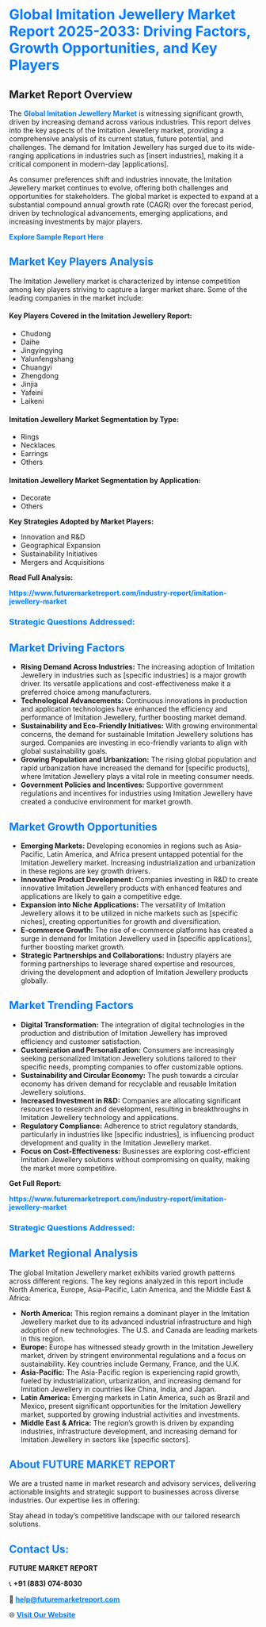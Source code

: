 <h1 style="color: #007BFF;">Global Imitation Jewellery Market Report 2025-2033: Driving Factors, Growth Opportunities, and Key Players</h1>

<section id="overview">
<h2>Market Report Overview</h2>
<p>The <a href="https://www.futuremarketreport.com/industry-report/imitation-jewellery-market" style="color: #007BFF; text-decoration: none;"><strong>Global Imitation Jewellery Market</strong></a> is witnessing significant growth, driven by increasing demand across various industries. This report delves into the key aspects of the Imitation Jewellery market, providing a comprehensive analysis of its current status, future potential, and challenges. The demand for Imitation Jewellery has surged due to its wide-ranging applications in industries such as [insert industries], making it a critical component in modern-day [applications].</p>
<p>As consumer preferences shift and industries innovate, the Imitation Jewellery market continues to evolve, offering both challenges and opportunities for stakeholders. The global market is expected to expand at a substantial compound annual growth rate (CAGR) over the forecast period, driven by technological advancements, emerging applications, and increasing investments by major players.</p>
</section>

<section id="overview">
<p><a href="https://www.futuremarketreport.com/request-sample/reportId=63904" style="color: #007BFF; text-decoration: none;"><strong>Explore Sample Report Here</strong></a></p>
</section>

<section id="key-players">
<h2 style="color: #007BFF;">Market Key Players Analysis</h2>
<p>The Imitation Jewellery market is characterized by intense competition among key players striving to capture a larger market share. Some of the leading companies in the market include:</p>
<h4>Key Players Covered in the Imitation Jewellery Report:</h4>
<ul><li>Chudong</li><li>Daihe</li><li>Jingyingying</li><li>Yalunfengshang</li><li>Chuangyi</li><li>Zhengdong</li><li>Jinjia</li><li>Yafeini</li><li>Laikeni</li></ul>
<h4>Imitation Jewellery Market Segmentation by Type:</h4>
<ul><li>Rings</li><li>Necklaces</li><li>Earrings</li><li>Others</li></ul>

<h4>Imitation Jewellery Market Segmentation by Application:</h4>
<ul><li>Decorate</li><li>Others</li></ul>
<p><strong>Key Strategies Adopted by Market Players:</strong></p>
<ul>
<li>Innovation and R&D</li>
<li>Geographical Expansion</li>
<li>Sustainability Initiatives</li>
<li>Mergers and Acquisitions</li>
</ul>
</section>

<section>
<p><strong>Read Full Analysis: </strong></p><a href="https://www.futuremarketreport.com/industry-report/imitation-jewellery-market" style="color: #007BFF; text-decoration: none;"><strong>https://www.futuremarketreport.com/industry-report/imitation-jewellery-market</strong></a>
<h3 style="color: #007BFF;">Strategic Questions Addressed:</h3>
</section>

<section id="driving-factors">
<h2 style="color: #007BFF;">Market Driving Factors</h2>
<ul>
<li><strong>Rising Demand Across Industries:</strong> The increasing adoption of Imitation Jewellery in industries such as [specific industries] is a major growth driver. Its versatile applications and cost-effectiveness make it a preferred choice among manufacturers.</li>
<li><strong>Technological Advancements:</strong> Continuous innovations in production and application technologies have enhanced the efficiency and performance of Imitation Jewellery, further boosting market demand.</li>
<li><strong>Sustainability and Eco-Friendly Initiatives:</strong> With growing environmental concerns, the demand for sustainable Imitation Jewellery solutions has surged. Companies are investing in eco-friendly variants to align with global sustainability goals.</li>
<li><strong>Growing Population and Urbanization:</strong> The rising global population and rapid urbanization have increased the demand for [specific products], where Imitation Jewellery plays a vital role in meeting consumer needs.</li>
<li><strong>Government Policies and Incentives:</strong> Supportive government regulations and incentives for industries using Imitation Jewellery have created a conducive environment for market growth.</li>
</ul>
</section>

<section id="growth-opportunities">
<h2 style="color: #007BFF;">Market Growth Opportunities</h2>
<ul>
<li><strong>Emerging Markets:</strong> Developing economies in regions such as Asia-Pacific, Latin America, and Africa present untapped potential for the Imitation Jewellery market. Increasing industrialization and urbanization in these regions are key growth drivers.</li>
<li><strong>Innovative Product Development:</strong> Companies investing in R&D to create innovative Imitation Jewellery products with enhanced features and applications are likely to gain a competitive edge.</li>
<li><strong>Expansion into Niche Applications:</strong> The versatility of Imitation Jewellery allows it to be utilized in niche markets such as [specific niches], creating opportunities for growth and diversification.</li>
<li><strong>E-commerce Growth:</strong> The rise of e-commerce platforms has created a surge in demand for Imitation Jewellery used in [specific applications], further boosting market growth.</li>
<li><strong>Strategic Partnerships and Collaborations:</strong> Industry players are forming partnerships to leverage shared expertise and resources, driving the development and adoption of Imitation Jewellery products globally.</li>
</ul>
</section>

<section id="trending-factors">
<h2 style="color: #007BFF;">Market Trending Factors</h2>
<ul>
<li><strong>Digital Transformation:</strong> The integration of digital technologies in the production and distribution of Imitation Jewellery has improved efficiency and customer satisfaction.</li>
<li><strong>Customization and Personalization:</strong> Consumers are increasingly seeking personalized Imitation Jewellery solutions tailored to their specific needs, prompting companies to offer customizable options.</li>
<li><strong>Sustainability and Circular Economy:</strong> The push towards a circular economy has driven demand for recyclable and reusable Imitation Jewellery solutions.</li>
<li><strong>Increased Investment in R&D:</strong> Companies are allocating significant resources to research and development, resulting in breakthroughs in Imitation Jewellery technology and applications.</li>
<li><strong>Regulatory Compliance:</strong> Adherence to strict regulatory standards, particularly in industries like [specific industries], is influencing product development and quality in the Imitation Jewellery market.</li>
<li><strong>Focus on Cost-Effectiveness:</strong> Businesses are exploring cost-efficient Imitation Jewellery solutions without compromising on quality, making the market more competitive.</li>
</ul>
</section>

<section>
<p><strong>Get Full Report: </strong></p><a href="https://www.futuremarketreport.com/industry-report/imitation-jewellery-market" style="color: #007BFF; text-decoration: none;"><strong>https://www.futuremarketreport.com/industry-report/imitation-jewellery-market</strong></a>
<h3 style="color: #007BFF;">Strategic Questions Addressed:</h3>
</section>


<section id="regional-analysis">
<h2 style="color: #007BFF;">Market Regional Analysis</h2>
<p>The global Imitation Jewellery market exhibits varied growth patterns across different regions. The key regions analyzed in this report include North America, Europe, Asia-Pacific, Latin America, and the Middle East & Africa:</p>
<ul>
<li><strong>North America:</strong> This region remains a dominant player in the Imitation Jewellery market due to its advanced industrial infrastructure and high adoption of new technologies. The U.S. and Canada are leading markets in this region.</li>
<li><strong>Europe:</strong> Europe has witnessed steady growth in the Imitation Jewellery market, driven by stringent environmental regulations and a focus on sustainability. Key countries include Germany, France, and the U.K.</li>
<li><strong>Asia-Pacific:</strong> The Asia-Pacific region is experiencing rapid growth, fueled by industrialization, urbanization, and increasing demand for Imitation Jewellery in countries like China, India, and Japan.</li>
<li><strong>Latin America:</strong> Emerging markets in Latin America, such as Brazil and Mexico, present significant opportunities for the Imitation Jewellery market, supported by growing industrial activities and investments.</li>
<li><strong>Middle East & Africa:</strong> The region’s growth is driven by expanding industries, infrastructure development, and increasing demand for Imitation Jewellery in sectors like [specific sectors].</li>
</ul>
</section>

<footer>
<h2 style="color: #007BFF;">About FUTURE MARKET REPORT</h2>
<p>We are a trusted name in market research and advisory services, delivering actionable insights and strategic support to businesses across diverse industries. Our expertise lies in offering:</p>

<p>Stay ahead in today’s competitive landscape with our tailored research solutions.</p>

<h2 style="color: #007BFF;">Contact Us:</h2>
<p><strong>FUTURE MARKET REPORT</strong></p>
<p>📞 <strong>+91 (883) 074-8030</strong></p>
<p>📧 <strong><a href="mailto:help@futuremarketreport.com" style="color: #007BFF;">help@futuremarketreport.com</a></strong></p>
<p>🌐 <strong><a href="https://www.futuremarketreport.com/" style="color: #007BFF;">Visit Our Website</a></strong></p>
</footer>